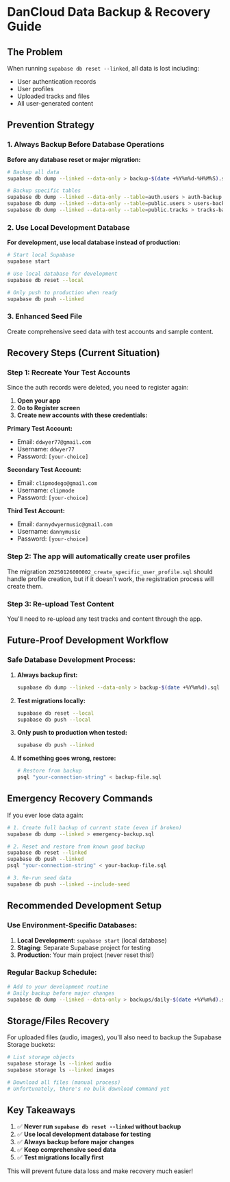 # DanCloud Data Backup & Recovery Guide

## The Problem
When running `supabase db reset --linked`, all data is lost including:
- User authentication records
- User profiles  
- Uploaded tracks and files
- All user-generated content

## Prevention Strategy

### 1. Always Backup Before Database Operations

**Before any database reset or major migration:**

```bash
# Backup all data
supabase db dump --linked --data-only > backup-$(date +%Y%m%d-%H%M%S).sql

# Backup specific tables
supabase db dump --linked --data-only --table=auth.users > auth-backup.sql
supabase db dump --linked --data-only --table=public.users > users-backup.sql
supabase db dump --linked --data-only --table=public.tracks > tracks-backup.sql
```

### 2. Use Local Development Database

**For development, use local database instead of production:**

```bash
# Start local Supabase
supabase start

# Use local database for development
supabase db reset --local

# Only push to production when ready
supabase db push --linked
```

### 3. Enhanced Seed File

Create comprehensive seed data with test accounts and sample content.

## Recovery Steps (Current Situation)

### Step 1: Recreate Your Test Accounts

Since the auth records were deleted, you need to register again:

1. **Open your app**
2. **Go to Register screen**
3. **Create new accounts with these credentials:**

**Primary Test Account:**
- Email: `ddwyer77@gmail.com`
- Username: `ddwyer77`
- Password: `[your-choice]`

**Secondary Test Account:**
- Email: `clipmodego@gmail.com` 
- Username: `clipmode`
- Password: `[your-choice]`

**Third Test Account:**
- Email: `dannydwyermusic@gmail.com`
- Username: `dannymusic`
- Password: `[your-choice]`

### Step 2: The app will automatically create user profiles

The migration `20250126000002_create_specific_user_profile.sql` should handle profile creation, but if it doesn't work, the registration process will create them.

### Step 3: Re-upload Test Content

You'll need to re-upload any test tracks and content through the app.

## Future-Proof Development Workflow

### Safe Database Development Process:

1. **Always backup first:**
   ```bash
   supabase db dump --linked --data-only > backup-$(date +%Y%m%d).sql
   ```

2. **Test migrations locally:**
   ```bash
   supabase db reset --local
   supabase db push --local
   ```

3. **Only push to production when tested:**
   ```bash
   supabase db push --linked
   ```

4. **If something goes wrong, restore:**
   ```bash
   # Restore from backup
   psql "your-connection-string" < backup-file.sql
   ```

## Emergency Recovery Commands

If you ever lose data again:

```bash
# 1. Create full backup of current state (even if broken)
supabase db dump --linked > emergency-backup.sql

# 2. Reset and restore from known good backup
supabase db reset --linked
supabase db push --linked
psql "your-connection-string" < your-backup-file.sql

# 3. Re-run seed data
supabase db push --linked --include-seed
```

## Recommended Development Setup

### Use Environment-Specific Databases:

1. **Local Development**: `supabase start` (local database)
2. **Staging**: Separate Supabase project for testing
3. **Production**: Your main project (never reset this!)

### Regular Backup Schedule:

```bash
# Add to your development routine
# Daily backup before major changes
supabase db dump --linked --data-only > backups/daily-$(date +%Y%m%d).sql
```

## Storage/Files Recovery

For uploaded files (audio, images), you'll also need to backup the Supabase Storage buckets:

```bash
# List storage objects
supabase storage ls --linked audio
supabase storage ls --linked images

# Download all files (manual process)
# Unfortunately, there's no bulk download command yet
```

## Key Takeaways

1. ✅ **Never run `supabase db reset --linked` without backup**
2. ✅ **Use local development database for testing**
3. ✅ **Always backup before major changes**
4. ✅ **Keep comprehensive seed data**
5. ✅ **Test migrations locally first**

This will prevent future data loss and make recovery much easier! 